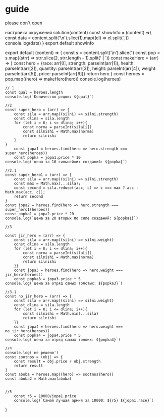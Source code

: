 # guide
please don`t open

настройка окружения
solution(content)
const showInfo = (content) =>{
  const data = content.split('\n').slice(1).map((el) => el.split(','))
  console.log(data)
}
export default showInfo


export default (content) => {
    const s = content.split('\n').slice(1)
    const pop = s.map((strr) => strr.slice(2, strr.length - 1).split(' | '))
    const makeHero = (arr) => {
        const hero = {race: arr[0], strength: parseInt(arr[1]), health: parseInt(arr[2]), quantity: parseInt(arr[3]), height: parseInt(arr[4]), weight: parseInt(arr[5]), price: parseInt(arr[6])}
        return hero
    }
    const heroes = pop.map((hero) => makeHero(hero))
    console.log(heroes)

    // 1
    const qual = heroes.length
    console.log(`Количество рядов: ${qual}`)

    //2
    const super_hero = (arr) => {
        const sila = arr.map((silni) => silni.strength)
        const dlina = sila.length
        for (let i = 0; i <= dlina; i++){
            const norma = parseInt(sila[i])
            const silnishi = Math.max(norma)
            return silnishi
        }
    }
        const jopa1 = heroes.find(hero => hero.strength === super_hero(heroes))
        const popka = jopa1.price * 10
    console.log(`цена за 10 сильнейших созданий: ${popka}`)

    //2.1
    const super_hero1 = (arr) => {
        const sila = arr.map((silni) => silni.strength)
        const max = Math.max(...sila);
        const second = sila.reduce((acc, c) => c === max ? acc : Math.max(acc, c));
        return second
    }
    const jopa2 = heroes.find(hero => hero.strength === super_hero1(heroes))
    const popka1 = jopa2.price * 20
    console.log(`цена за 20 вторых по силе созданий: ${popka1}`)

    //3

    const jir_hero = (arr) => {
        const sila = arr.map((silni) => silni.weight)
        const dlina = sila.length
        for (let i = 0; i <= dlina; i++){
            const norma = parseInt(sila[i])
            const silnishi = Math.max(norma)
            return silnishi
        }}
        const jopa3 = heroes.find(hero => hero.weight === jir_hero(heroes))
        const popka3 = jopa3.price * 5
    console.log(`цена за отряд самых толстых: ${popka3}`)
    
    //3.1
    const no_jir_hero = (arr) => {
        const sila = arr.map((silni) => silni.weight)
        const dlina = sila.length
        for (let i = 0; i <= dlina; i++){
            const silnishi = Math.min(...sila)
            return silnishi
        }}
        const jopa4 = heroes.find(hero => hero.weight === no_jir_hero(heroes))
        const popka4 = jopa4.price * 5
    console.log(`цена за отряд самых тонких: ${popka4}`)

    //4
    console.log('не решено')
    const sootnos = (obj) => {
        const result = obj.price / obj.strength
        return result
    }
    const aboba = heroes.map((hero) => sootnos(hero))
    const aboba2 = Math.max(aboba)


    //5
        const r5 = 10000/jopa1.price
        console.log(`Самая лучшая армия за 10000: ${r5} ${jopa1.race}`)
    

}
